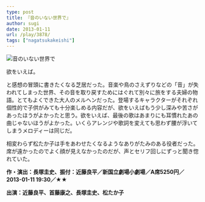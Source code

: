 ```yaml
---
type: post
title: 『音のいない世界で』
author: sugi
date: 2013-01-11
url: /play/3878/
tags: ["nagatsukakeishi"]
---
```

<img src="http://i1.wp.com/asharpminor.com/wp-content/uploads/2013/01/20000597.png?resize=170%2C240" alt="音のいない世界で" class="alignleft wp-image-3879" data-recalc-dims="1" />

欲をいえば。

と感想の冒頭に書きたくなる芝居だった。音楽や鳥のさえずりなどの「音」が失われてしまった世界、その音を取り戻すためにはぐれて別々に旅をする夫婦の物語。とてもよくできた大人のメルヘンだった。登場するキャラクターがそれぞれ個性的で子供がみても十分楽しめる内容だが、欲をいえばもう少し深みや苦さがあったほうがよかったと思う。欲をいえば、最後の歌はあまりにも耳慣れたあの曲じゃないほうがよかった。いくらアレンジや歌詞を変えても思わず腰が浮いてしまうメロディーは同じだ。

相変わらず松たか子は手をあわせたくなるようなありがたみのある役者だった。席が遠かったのでよく顔が見えなかったのだが、声とセリフ回しにずっと聞き惚れていた。

**作・演出：長塚圭史、振付：近藤良平／新国立劇場小劇場／A席5250円／2013-01-11 19:30／★★**

**出演：近藤良平、首藤康之、長塚圭史、松たか子**

